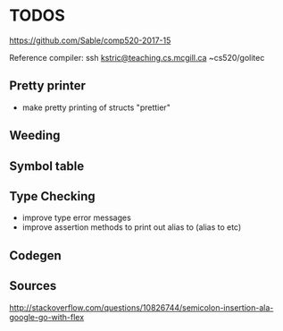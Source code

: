 # TODOS

https://github.com/Sable/comp520-2017-15

Reference compiler:
ssh kstric@teaching.cs.mcgill.ca
~cs520/golitec

## Pretty printer
- make pretty printing of structs "prettier"

## Weeding


## Symbol table


## Type Checking
- improve type error messages
- improve assertion methods to print out alias to (alias to etc)

## Codegen


## Sources
http://stackoverflow.com/questions/10826744/semicolon-insertion-ala-google-go-with-flex
